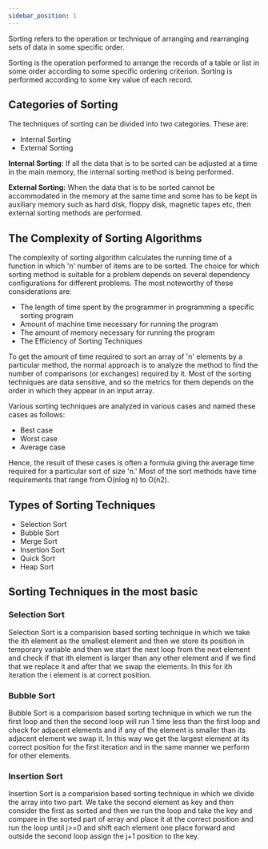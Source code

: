 ```yaml
---
sidebar_position: 1
---
```


Sorting refers to the operation or technique of arranging and rearranging sets of data in some specific order. 

Sorting is the operation performed to arrange the records of a table or list in some order according to some specific ordering criterion. Sorting is performed according to some key value of each record.

## Categories of Sorting

The techniques of sorting can be divided into two categories. These are:

- Internal Sorting
- External Sorting

**Internal Sorting:** If all the data that is to be sorted can be adjusted at a time in the main memory, the internal sorting method is being performed.

**External Sorting:** When the data that is to be sorted cannot be accommodated in the memory at the same time and some has to be kept in auxiliary memory such as hard disk, floppy disk, magnetic tapes etc, then external sorting methods are performed.

## The Complexity of Sorting Algorithms

The complexity of sorting algorithm calculates the running time of a function in which 'n' number of items are to be sorted. The choice for which sorting method is suitable for a problem depends on several dependency configurations for different problems. The most noteworthy of these considerations are:

- The length of time spent by the programmer in programming a specific sorting program
- Amount of machine time necessary for running the program
- The amount of memory necessary for running the program
- The Efficiency of Sorting Techniques

To get the amount of time required to sort an array of 'n' elements by a particular method, the normal approach is to analyze the method to find the number of comparisons (or exchanges) required by it. Most of the sorting techniques are data sensitive, and so the metrics for them depends on the order in which they appear in an input array.

Various sorting techniques are analyzed in various cases and named these cases as follows:

- Best case
- Worst case
- Average case

Hence, the result of these cases is often a formula giving the average time required for a particular sort of size 'n.' Most of the sort methods have time requirements that range from O(nlog n) to O(n2).

## Types of Sorting Techniques

- Selection Sort
- Bubble Sort
- Merge Sort
- Insertion Sort
- Quick Sort
- Heap Sort

## Sorting Techniques in the most basic
### Selection Sort
Selection Sort is a comparision based sorting technique in which we take the ith element as the smallest element and then we store its position in temporary variable and then we start the next loop from the next element and check if that ith element is larger than any other element and if we find that we replace it and after that we swap the elements. In this for ith iteration the i element is at correct position. 

### Bubble Sort
Bubble Sort is a comparision based sorting technique in which we run the first loop and then the second loop will run 1 time less than the first loop and check for adjacent elements and if any of the element is smaller than its adjacent element we swap it. In this way we get the largest element at its correct position for the first iteration and in the same manner we perform for other elements.

### Insertion Sort
Insertion Sort is a comparision based sorting technique in which we divide the array into two part. We take the second element as key and then consider the first as sorted and then we run the loop and take the key and compare in the sorted part of array and place it at the correct position and run the loop until j>=0 and shift each element one place forward and outside the second loop assign the j+1 position to the key.


